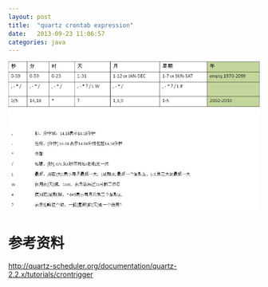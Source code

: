```yaml
---
layout: post
title:  "quartz crontab expression"
date:   2013-09-23 11:06:57
categories: java
---
```


<img src="/img/crontab_expression.jpg" />

# 参考资料
http://quartz-scheduler.org/documentation/quartz-2.2.x/tutorials/crontrigger  
